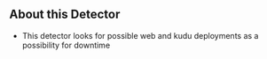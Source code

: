 ## About this Detector

* This detector looks for possible web and kudu deployments as a possibility for downtime